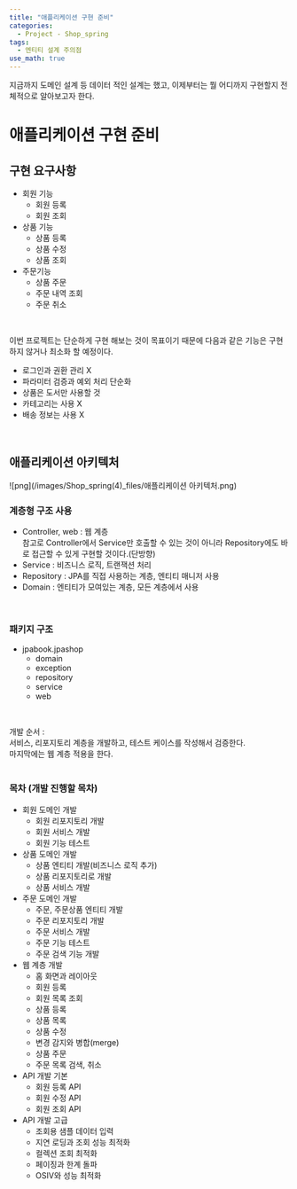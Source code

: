 ```yaml
---
title: "애플리케이션 구현 준비"
categories:
  - Project - Shop_spring
tags:
  - 엔티티 설계 주의점
use_math: true
---
```


지금까지 도메인 설계 등 데이터 적인 설계는 했고, 이제부터는 뭘 어디까지 구현할지 전체적으로 알아보고자 한다. <br>

# 애플리케이션 구현 준비
## 구현 요구사항
- 회원 기능
    - 회원 등록
    - 회원 조회
- 상품 기능
    - 상품 등록
    - 상품 수정
    - 상품 조회
- 주문기능
    - 상품 주문
    - 주문 내역 조회
    - 주문 취소
<br>

이번 프로젝트는 단순하게 구현 해보는 것이 목표이기 때문에 다음과 같은 기능은 구현하지 않거나 최소화 할 예정이다. <br>
- 로그인과 권환 관리 X
- 파라미터 검증과 예외 처리 단순화
- 상품은 도서만 사용할 것
- 카테고리는 사용 X
- 배송 정보는 사용 X
<br>

## 애플리케이션 아키텍처
![png](/images/Shop_spring(4)_files/애플리케이션 아키텍처.png) <br>

### 계층형 구조 사용
- Controller, web : 웹 계층 <br>
참고로 Controller에서 Service만 호출할 수 있는 것이 아니라 Repository에도 바로 접근할 수 있게 구현할 것이다.(단방향) <br>
- Service : 비즈니스 로직, 트랜잭션 처리
- Repository : JPA를 직접 사용하는 계층, 엔티티 매니저 사용
- Domain : 엔티티가 모여있는 계층, 모든 계층에서 사용
<br>

### 패키지 구조
- jpabook.jpashop
    - domain
    - exception
    - repository
    - service
    - web
<br>

개발 순서 : <br>
서비스, 리포지토리 계층을 개발하고, 테스트 케이스를 작성해서 검증한다. <br>
마지막에는 웹 계층 적용을 한다. <br>
<br>

### 목차 (개발 진행할 목차)
- 회원 도메인 개발
    - 회원 리포지토리 개발
    - 회원 서비스 개발
    - 회원 기능 테스트
- 상품 도메인 개발
    - 상품 엔티티 개발(비즈니스 로직 추가)
    - 상품 리포지토리로 개발
    - 상품 서비스 개발
- 주문 도메인 개발
    - 주문, 주문상품 엔티티 개발
    - 주문 리포지토리 개발
    - 주문 서비스 개발
    - 주문 기능 테스트
    - 주문 검색 기능 개발
- 웹 계층 개발
    - 홈 화면과 레이아웃
    - 회원 등록
    - 회원 목록 조회
    - 상품 등록
    - 상품 목록
    - 상품 수정
    - 변경 감지와 병합(merge)
    - 상품 주문
    - 주문 목록 검색, 취소
- API 개발 기본
    - 회원 등록 API
    - 회원 수정 API
    - 회원 조회 API
- API 개발 고급
    - 조회용 샘플 데이터 입력
    - 지연 로딩과 조회 성능 최적화
    - 컬렉션 조회 최적화
    - 페이징과 한계 돌파
    - OSIV와 성능 최적화

